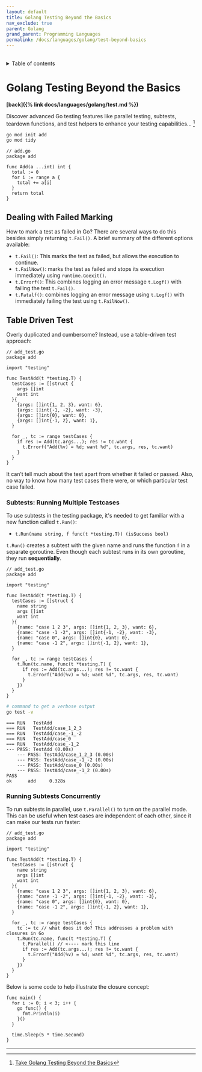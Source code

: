 ```yaml
---
layout: default
title: Golang Testing Beyond the Basics
nav_exclude: true
parent: Golang
grand_parent: Programming Languages
permalink: /docs/languages/golang/test-beyond-basics
---
```


<br/>
<details markdown="block">
  <summary>
    Table of contents
  </summary>
  {: .text-delta }
1. TOC
{:toc}
</details>

# Golang Testing Beyond the Basics

__[back]({% link docs/languages/golang/test.md %})__
<br/>

Discover advanced Go testing features like parallel testing, subtests, teardown functions, and test helpers to enhance your testing capabilities... [^1]

```sh
go mod init add
go mod tidy
```

```golang
// add.go
package add

func Add(a ...int) int {
  total := 0
  for i := range a {
    total += a[i]
  }
  return total
}
```

## Dealing with Failed Marking

How to mark a test as failed in Go? There are several ways to do this besides simply returning `t.Fail()`. A brief summary of the different options available:

- `t.Fail()`: This marks the test as failed, but allows the execution to continue.
- `t.FailNow()`: marks the test as failed and stops its execution immediately using `runtime.Goexit()`.
- `t.Errorf()`: This combines logging an error message `t.Logf()` with failing the test `t.Fail()`.
- `t.Fatalf()`: combines logging an error message using `t.Logf()` with immediately failing the test using `t.FailNow()`.

## Table Driven Test

Overly duplicated and cumbersome? Instead, use a table-driven test approach:

```golang
// add_test.go
package add

import "testing"

func TestAdd(t *testing.T) {
  testCases := []struct {
    args []int
    want int
  }{
    {args: []int{1, 2, 3}, want: 6},
    {args: []int{-1, -2}, want: -3},
    {args: []int{0}, want: 0},
    {args: []int{-1, 2}, want: 1},
  }

  for _, tc := range testCases {
    if res := Add(tc.args...); res != tc.want {
      t.Errorf("Add(%v) = %d; want %d", tc.args, res, tc.want)
    }
  }
}
```

It can’t tell much about the test apart from whether it failed or passed. Also, no way to know how many test cases there were, or which particular test case failed.

### Subtests: Running Multiple Testcases

To use subtests in the testing package, it's needed to get familiar with a new function called `t.Run()`:
- `t.Run(name string, f func(t *testing.T)) (isSuccess bool)`

`t.Run()` creates a subtest with the given name and runs the function `f` in a separate goroutine. Even though each subtest runs in its own goroutine, they run **sequentially**.

```golang
// add_test.go
package add

import "testing"

func TestAdd(t *testing.T) {
  testCases := []struct {
    name string
    args []int
    want int
  }{
    {name: "case 1 2 3", args: []int{1, 2, 3}, want: 6},
    {name: "case -1 -2", args: []int{-1, -2}, want: -3},
    {name: "case 0", args: []int{0}, want: 0},
    {name: "case -1 2", args: []int{-1, 2}, want: 1},
  }

  for _, tc := range testCases {
    t.Run(tc.name, func(t *testing.T) {
      if res := Add(tc.args...); res != tc.want {
        t.Errorf("Add(%v) = %d; want %d", tc.args, res, tc.want)
      }
    })
  }
}
```

```sh
# command to get a verbose output
go test -v
```

```
=== RUN   TestAdd
=== RUN   TestAdd/case_1_2_3
=== RUN   TestAdd/case_-1_-2
=== RUN   TestAdd/case_0
=== RUN   TestAdd/case_-1_2
--- PASS: TestAdd (0.00s)
    --- PASS: TestAdd/case_1_2_3 (0.00s)
    --- PASS: TestAdd/case_-1_-2 (0.00s)
    --- PASS: TestAdd/case_0 (0.00s)
    --- PASS: TestAdd/case_-1_2 (0.00s)
PASS
ok      add     0.328s
```

### Running Subtests Concurrently

To run subtests in parallel, use `t.Parallel()` to turn on the parallel mode. This can be useful when test cases are independent of each other, since it can make our tests run faster:

```golang
// add_test.go
package add

import "testing"

func TestAdd(t *testing.T) {
  testCases := []struct {
    name string
    args []int
    want int
  }{
    {name: "case 1 2 3", args: []int{1, 2, 3}, want: 6},
    {name: "case -1 -2", args: []int{-1, -2}, want: -3},
    {name: "case 0", args: []int{0}, want: 0},
    {name: "case -1 2", args: []int{-1, 2}, want: 1},
  }

  for _, tc := range testCases {
    tc := tc // what does it do? This addresses a problem with closures in Go
    t.Run(tc.name, func(t *testing.T) {
      t.Parallel() // <---- mark this line
      if res := Add(tc.args...); res != tc.want {
        t.Errorf("Add(%v) = %d; want %d", tc.args, res, tc.want)
      }
    })
  }
}
```

Below is some code to help illustrate the closure concept:

```golang
func main() {
  for i := 0; i < 3; i++ {
    go func() {
      fmt.Println(i)
    }()
  }

  time.Sleep(5 * time.Second)
}
```

----

[^1]: [Take Golang Testing Beyond the Basics](https://levelup.gitconnected.com/take-golang-testing-beyond-the-basics-960ae3705a76)
